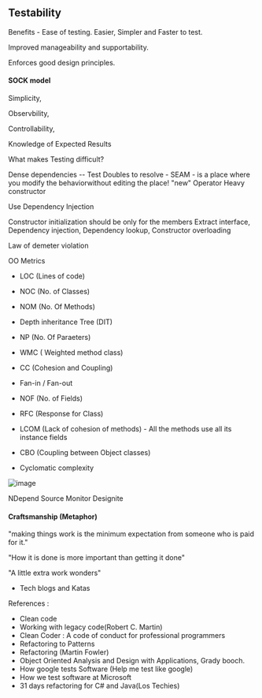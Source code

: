 ## Testability
Benefits - Ease of testing. Easier, Simpler and Faster to test.

Improved manageability and supportability.

Enforces good design principles.

#### SOCK model

Simplicity,

Observbility,

Controllability,

Knowledge of Expected Results

What makes Testing difficult?

Dense dependencies -- Test Doubles to resolve - SEAM - is a place where you modify the behaviorwithout editing the place!
"new" Operator
Heavy constructor

Use Dependency Injection

Constructor initialization should be only for the members
Extract interface, Dependency injection, Dependency lookup, Constructor overloading

Law of demeter violation



OO Metrics
- LOC (Lines of code)
- NOC (No. of Classes)
- NOM (No. Of Methods)
- Depth inheritance Tree (DIT)
- NP (No. Of Paraeters)
- WMC ( Weighted method class)
- CC (Cohesion and Coupling)
- Fan-in / Fan-out
- NOF (No. of Fields)


- RFC (Response for Class)
- LCOM (Lack of cohesion of methods) - All the methods use all its instance fields
- CBO (Coupling between Object classes)

- Cyclomatic complexity

![image](https://user-images.githubusercontent.com/27200911/160979002-7aca909a-4e54-4245-a587-bbbe97b95874.png)

NDepend
Source Monitor
Designite

#### Craftsmanship (Metaphor)
 "making things work is the minimum expectation from someone who is paid for it."
 
 "How it is done is more important than getting it done"
 
 "A little extra work wonders"
 
 - Tech blogs and Katas

References :

- Clean code
- Working with legacy code(Robert C. Martin)
- Clean Coder : A code of conduct for professional programmers
- Refactoring to Patterns
- Refactoring (Martin Fowler)
- Object Oriented Analysis and Design with Applications, Grady booch.
- How google tests Software (Help me test like google)
- How we test software at Microsoft
- 31 days refactoring for C# and Java(Los Techies)
